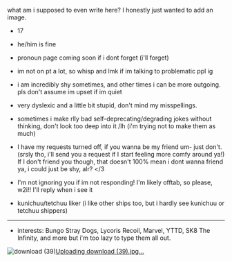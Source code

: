 what am i supposed to even write here? I honestly just wanted to add an image.
- 17
- he/him is fine
- pronoun page coming soon if i dont forget (i'll forget)
- im not on pt a lot, so whisp and lmk if im talking to problematic ppl ig
- i am incredibly shy sometimes, and other times i can be more outgoing. pls don't assume im upset if im quiet
- very dyslexic and a little bit stupid, don't mind my misspellings.
- sometimes i make rlly bad self-deprecating/degrading jokes without thinking, don't look too deep into it /lh (i'm trying not to make them as much)

- I have my requests turned off, if you wanna be my friend um- just don't. (srsly tho, i'll send you a request if I start feeling more comfy around ya!)
  If I don't friend you though, that doesn't 100% mean i dont wanna friend ya, i could just be shy, alr? </3

- I'm not ignoring you if im not responding! I'm likely offtab, so please, w2i!! I'll reply when i see it

- kunichuu/tetchuu liker
  (i like other ships too, but i hardly see kunichuu or tetchuu shippers)

- -----------------------
-  interests: Bungo Stray Dogs, Lycoris Recoil, Marvel, YTTD, SK8 The Infinity, and more but i'm too lazy to type them all out.

![download (39)](https://github.com/chewyah/chewyah/assets/155095987/584c745f-47a0-4667-bf7e-d02966217249)[Uploading download (39).jpg…]()
